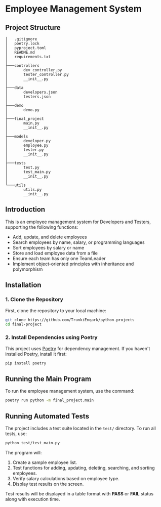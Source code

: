 # Employee Management System

## Project Structure

```
│   .gitignore
│   poetry.lock
│   pyproject.toml
│   README.md
│   requirements.txt
│
├───controllers
│       dev_controller.py
│       tester_controller.py
│       __init__.py
│
├───data
│       developers.json
│       testers.json
│
├───demo
│       demo.py
│
├───final_project
│       main.py
│       __init__.py
│
├───models
│       developer.py
│       employee.py
│       tester.py
│       __init__.py
│
├───tests
│       test.py
│       test_main.py
│       __init__.py
│
└───utils
        utils.py
        __init__.py
```

## Introduction
This is an employee management system for Developers and Testers, supporting the following functions:
- Add, update, and delete employees
- Search employees by name, salary, or programming languages
- Sort employees by salary or name
- Store and load employee data from a file
- Ensure each team has only one TeamLeader
- Implement object-oriented principles with inheritance and polymorphism

## Installation

### 1. Clone the Repository
First, clone the repository to your local machine:
```sh
git clone https://github.com/TrunkiEnqark/python-projects
cd final-project
```

### 2. Install Dependencies using Poetry
This project uses [Poetry](https://python-poetry.org/) for dependency management. If you haven't installed Poetry, install it first:
```sh
pip install poetry
```

## Running the Main Program
To run the employee management system, use the command:
```sh
poetry run python -m final_project.main
```

## Running Automated Tests
The project includes a test suite located in the `test/` directory. To run all tests, use:
```sh
python test/test_main.py
```
The program will:
1. Create a sample employee list.
2. Test functions for adding, updating, deleting, searching, and sorting employees.
3. Verify salary calculations based on employee type.
4. Display test results on the screen.

Test results will be displayed in a table format with **PASS** or **FAIL** status along with execution time.